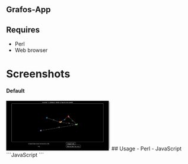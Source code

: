 ## Grafos-App
## Requires
- Perl
- Web browser
# Screenshots
<h4>Default</h4>
<img src="img/grafos.png" width="280"/>
## Usage
- Perl
- JavaScript
```JavaScript
<script src="http://d3js.org/d3.v4.min.js" type="text/javascript"></script>
<script src="http://d3js.org/d3-selection-multi.v1.js"></script>
```